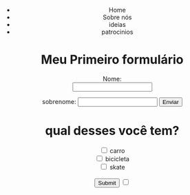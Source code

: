 <!DOCTYPE html>
 <html>
 <head>
  <meta charset="UTF-8">
  <meta name="viewport" content="width=device-width, initial-scale=1">
  </head>
  <body>
    <header
    <div class="logo"></div>
    <ul>
    <li>Home</li>
    <li>Sobre nós</li>
    <li>ideias</li>
    <li>patrocinios</li>
  </ul>
  <h1>Meu Primeiro formulário</h1>
<form action="cadastro.php">
    <label for="inome">Nome:</label><br>
    <input type="text" name="nome" id="inome">
<p>sobrenome: <input type="text" name="sobrenome" id="isobrenome></p>
<p>senha: <input type="password" name="senha" id="></p>
<p>mostrar: <input type="checkbox" name="mostrar" id="imostrar" onclick="mostrarOcultarsenha()"</p>
<script type="text/javascript" src="script.js"></script>
<input type="submit" value="Enviar">
</form>
<h1>qual desses você tem?</h1>
<form action="/action_page.php"></form>
</form>
    <input type="checkbox" id="vehicle1" name="vehicle1" value="Bike">
    <label for="vehicle1"> carro</label><br>
    <input type="checkbox" id="vehicle2" name="vehicle2" value="Car">
    <label for="vehicle2"> bicicleta</label><br>
    <input type="checkbox" id="vehicle3" name="vehicle3" value="Boat">
    <label for="vehicle3"> skate</label><br><br>
    <input type="submit" value="Submit">
  </form> 
<input type="checkbox" id="0-3"name="nota" value="0-3">
</body>
